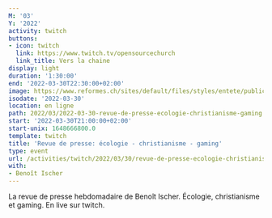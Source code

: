 ```yaml
---
M: '03'
Y: '2022'
activity: twitch
buttons:
- icon: twitch
  link: https://www.twitch.tv/opensourcechurch
  link_title: Vers la chaine
display: light
duration: '1:30:00'
end: '2022-03-30T22:30:00+02:00'
image: https://www.reformes.ch/sites/default/files/styles/entete/public/data/images/comm/257/Beno%C3%AEt%20Ischer.jpg
isodate: '2022-03-30'
location: en ligne
path: 2022/03/2022-03-30-revue-de-presse-ecologie-christianisme-gaming.md
start: '2022-03-30T21:00:00+02:00'
start-unix: 1648666800.0
template: twitch
title: 'Revue de presse: écologie - christianisme - gaming'
type: event
url: /activities/twitch/2022/03/30/revue-de-presse-ecologie-christianisme-gaming
with:
- Benoît Ischer
---
```

La revue de presse hebdomadaire de Benoît Ischer. Écologie, christianisme et gaming. En live sur twitch.
